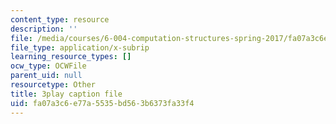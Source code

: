 ```yaml
---
content_type: resource
description: ''
file: /media/courses/6-004-computation-structures-spring-2017/fa07a3c6e77a5535bd563b6373fa33f4_q38KAGAKORk.vtt
file_type: application/x-subrip
learning_resource_types: []
ocw_type: OCWFile
parent_uid: null
resourcetype: Other
title: 3play caption file
uid: fa07a3c6-e77a-5535-bd56-3b6373fa33f4
---
```

